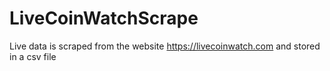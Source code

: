 # LiveCoinWatchScrape
Live data is scraped from the website https://livecoinwatch.com and stored in a csv file
